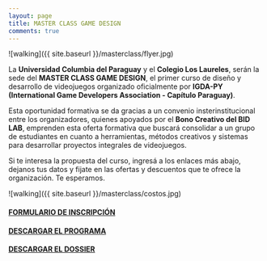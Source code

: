 ```yaml
---
layout: page
title: MASTER CLASS GAME DESIGN
comments: true
---
```


![walking]({{ site.baseurl }}/masterclass/flyer.jpg)

La **Universidad Columbia del Paraguay** y el **Colegio Los Laureles**, serán la sede del **MASTER CLASS GAME DESIGN**, el primer curso de diseño y desarrollo de videojuegos organizado oficialmente por **IGDA-PY (International Game Developers Association - Capítulo Paraguay)**.

Esta oportunidad formativa se da gracias a un convenio insterinstitucional entre los organizadores, quienes apoyados por el **Bono Creativo del BID LAB**, emprenden esta oferta formativa que buscará consolidar a un grupo de estudiantes en cuanto a herramientas, métodos creativos y sistemas para desarrollar proyectos integrales de videojuegos. 

Si te interesa la propuesta del curso, ingresá a los enlaces más abajo, dejanos tus datos y fijate en las ofertas y descuentos que te ofrece la organización. Te esperamos.

![walking]({{ site.baseurl }}/masterclass/costos.jpg)


#### [FORMULARIO DE INSCRIPCIÓN][inscripcion]

#### [DESCARGAR EL PROGRAMA][programa]

#### [DESCARGAR EL DOSSIER][dossier]

[programa]:programa.pdf
[dossier]:dossier.pdf
[inscripcion]:https://docs.google.com/forms/d/e/1FAIpQLSeFY6MgAJC1WU33StdwwjFs0NjDvoaZe3JhrxYsfXgAaHkEsA/viewform